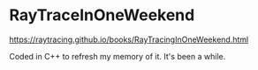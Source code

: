 # RayTraceInOneWeekend

https://raytracing.github.io/books/RayTracingInOneWeekend.html

Coded in C++ to refresh my memory of it. It's been a while.
